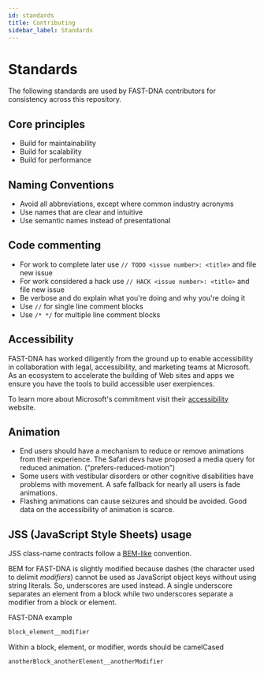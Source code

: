 ```yaml
---
id: standards
title: Contributing
sidebar_label: Standards
---
```


# Standards

The following standards are used by FAST-DNA contributors for consistency across this repository.

## Core principles

* Build for maintainability
* Build for scalability
* Build for performance

## Naming Conventions

* Avoid all abbreviations, except where common industry acronyms
* Use names that are clear and intuitive
* Use semantic names instead of presentational

## Code commenting

* For work to complete later use `// TODO <issue number>: <title>` and file new issue
* For work considered a hack use `// HACK <issue number>: <title>` and file new issue
* Be verbose and do explain what you're doing and why you're doing it
* Use `//` for single line comment blocks
* Use `/* */` for multiple line comment blocks

## Accessibility

FAST-DNA has worked diligently from the ground up to enable accessibility in collaboration with legal, accessibility, and marketing teams at Microsoft. As an ecosystem to accelerate the building of Web sites and apps we ensure you have the tools to build accessible user exerpiences.

To learn more about Microsoft's commitment visit their [accessibility](https://www.microsoft.com/en-us/accessibility) website.

## Animation

* End users should have a mechanism to reduce or remove animations from their experience. The Safari devs have proposed a media query for reduced animation. ("prefers-reduced-motion")
* Some users with vestibular disorders or other cognitive disabilities have problems with movement. A safe fallback for nearly all users is fade animations.
* Flashing animations can cause seizures and should be avoided. Good data on the accessibility of animation is scarce.

## JSS (JavaScript Style Sheets) usage

JSS class-name contracts follow a [BEM-like](http://getbem.com/naming/) convention.

BEM for FAST-DNA is slightly modified because dashes (the character used to delimit *modifiers*) cannot be used as JavaScript object keys without using string literals. So, underscores are used instead. A single underscore separates an element from a block while two underscores separate a modifier from a block or element.

FAST-DNA example

```html
block_element__modifier
```

Within a block, element, or modifier, words should be camelCased

```html
anotherBlock_anotherElement__anotherModifier
```